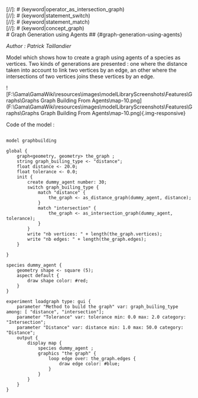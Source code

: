 [//]: # (keyword|operator_as_distance_graph)
<div class='gama-keyword-style' id ='200_0_185_operator-as-distance-graph'></div>
[//]: # (keyword|operator_as_intersection_graph)
<div class='gama-keyword-style' id ='200_1_191_operator-as-intersection-graph'></div>
[//]: # (keyword|statement_switch)
<div class='gama-keyword-style' id ='200_2_631_statement-switch'></div>
[//]: # (keyword|statement_match)
<div class='gama-keyword-style' id ='200_3_604_statement-match'></div>
[//]: # (keyword|concept_graph)
<div class='gama-keyword-style' id ='200_4_47_concept-graph'></div>
# Graph Generation using Agents ## {#graph-generation-using-agents}


_Author : Patrick Taillandier_

Model which shows how to create a graph using agents of a species as vertices. Two kinds of generations are presented : one where the distance taken into account to link two vertices by an edge, an other where the intersections of two vertices joins these vertices by an edge. 


![F:\Gama\GamaWiki\resources\images\modelLibraryScreenshots\Features\Graphs\Graphs Graph Building From Agents\map-10.png](F:\Gama\GamaWiki\resources\images\modelLibraryScreenshots\Features\Graphs\Graphs Graph Building From Agents\map-10.png){.img-responsive}

Code of the model : 

```

model graphbuilding

global {
	graph<geometry, geometry> the_graph ;
	string graph_builing_type <- "distance";
	float distance <- 20.0;
	float tolerance <- 0.0;
	init {
		create dummy_agent number: 30; 
		switch graph_builing_type {
			match "distance" {
				the_graph <- as_distance_graph(dummy_agent, distance);	
			}
			match "intersection" {
				the_graph <- as_intersection_graph(dummy_agent, tolerance);	
			}	
		}
		write "nb vertices: " + length(the_graph.vertices);
		write "nb edges: " + length(the_graph.edges);
	}
	
}

species dummy_agent {
	geometry shape <- square (5);
	aspect default {	
		draw shape color: #red;
	}
}

experiment loadgraph type: gui {
	parameter "Method to build the graph" var: graph_builing_type among: [ "distance", "intersection"];
	parameter "Tolerance" var: tolerance min: 0.0 max: 2.0 category: "Intersection";
	parameter "Distance" var: distance min: 1.0 max: 50.0 category: "Distance";
	output {
		display map {
			species dummy_agent ;
			graphics "the graph" {
				loop edge over: the_graph.edges {
					draw edge color: #blue;
				}
			}
		}
	}
}
```